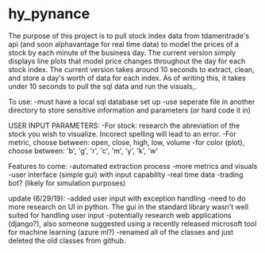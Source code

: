 # hy_pynance
The purpose of this project is to pull stock index data from tdameritrade's api (and soon alphavantage for real time data) to model the prices of a stock by each minute of the business day. The current version simply displays line plots that model price changes throughout the day for each stock index. The current version takes around 10 seconds to extract, clean, and store a day's worth of data for each index. As of writing this, it takes under 10 seconds to pull the sql data and run the visuals,.

To use:
-must have a local sql database set up
-use seperate file in another directory to store sensitive information and parameters (or hard code it in)

USER INPUT PARAMETERS:
-For stock: research the abreviation of the stock you wish to visualize. Incorect spelling will lead to an error.
-For metric, choose between: open, close, high, low, volume
-for color (plot), choose between: 'b', 'g', 'r', 'c', 'm', 'y', 'k', 'w'

Features to come:
-automated extraction process
-more metrics and visuals
-user interface (simple gui) with input capability
-real time data
-trading bot? (likely for simulation purposes)

update (6/29/19):
-added user input with exception handling
-need to do more research on UI in python. The gui in the standard library wasn't well suited for handling user input
    -potentially research web applications (django?), also someone suggested using a recently released microsoft tool for machine learning      (azure ml?)
-renamed all of the classes and just deleted the old classes from github.
